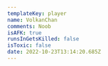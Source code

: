 ```yaml
---
templateKey: player
name: VolkanChan
comments: Noob
isAFK: true
runsInGetsKilled: false
isToxic: false
date: 2022-10-23T13:14:20.685Z
---
```

